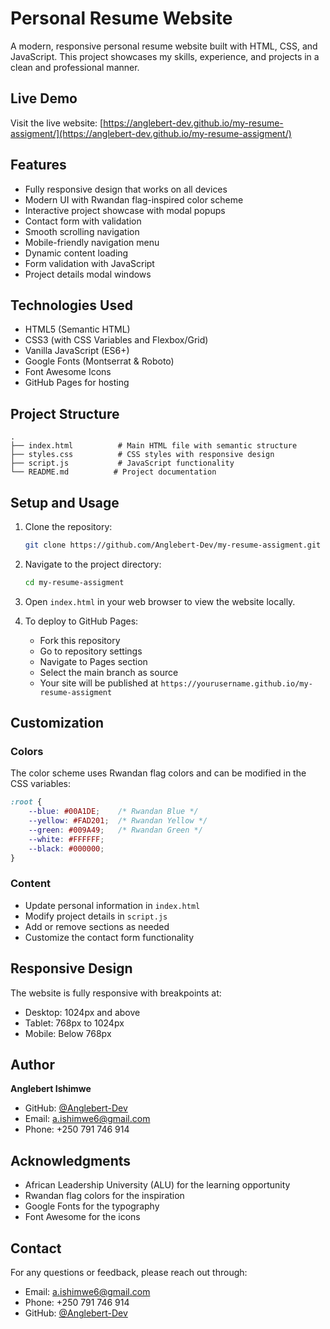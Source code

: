 # Personal Resume Website

A modern, responsive personal resume website built with HTML, CSS, and JavaScript. This project showcases my skills, experience, and projects in a clean and professional manner.

## Live Demo

Visit the live website: [https://anglebert-dev.github.io/my-resume-assigment/](https://anglebert-dev.github.io/my-resume-assigment/)

## Features

- Fully responsive design that works on all devices
- Modern UI with Rwandan flag-inspired color scheme
- Interactive project showcase with modal popups
- Contact form with validation
- Smooth scrolling navigation
- Mobile-friendly navigation menu
- Dynamic content loading
- Form validation with JavaScript
- Project details modal windows

## Technologies Used

- HTML5 (Semantic HTML)
- CSS3 (with CSS Variables and Flexbox/Grid)
- Vanilla JavaScript (ES6+)
- Google Fonts (Montserrat & Roboto)
- Font Awesome Icons
- GitHub Pages for hosting

## Project Structure

```
.
├── index.html          # Main HTML file with semantic structure
├── styles.css          # CSS styles with responsive design
├── script.js           # JavaScript functionality
└── README.md          # Project documentation
```

## Setup and Usage

1. Clone the repository:
   ```bash
   git clone https://github.com/Anglebert-Dev/my-resume-assigment.git
   ```

2. Navigate to the project directory:
   ```bash
   cd my-resume-assigment
   ```

3. Open `index.html` in your web browser to view the website locally.

4. To deploy to GitHub Pages:
   - Fork this repository
   - Go to repository settings
   - Navigate to Pages section
   - Select the main branch as source
   - Your site will be published at `https://yourusername.github.io/my-resume-assigment`

## Customization

### Colors
The color scheme uses Rwandan flag colors and can be modified in the CSS variables:
```css
:root {
    --blue: #00A1DE;    /* Rwandan Blue */
    --yellow: #FAD201;  /* Rwandan Yellow */
    --green: #009A49;   /* Rwandan Green */
    --white: #FFFFFF;
    --black: #000000;
}
```

### Content
- Update personal information in `index.html`
- Modify project details in `script.js`
- Add or remove sections as needed
- Customize the contact form functionality

## Responsive Design

The website is fully responsive with breakpoints at:
- Desktop: 1024px and above
- Tablet: 768px to 1024px
- Mobile: Below 768px



## Author

**Anglebert Ishimwe**
- GitHub: [@Anglebert-Dev](https://github.com/Anglebert-Dev)
- Email: a.ishimwe6@gmail.com
- Phone: +250 791 746 914

## Acknowledgments

- African Leadership University (ALU) for the learning opportunity
- Rwandan flag colors for the inspiration
- Google Fonts for the typography
- Font Awesome for the icons

## Contact

For any questions or feedback, please reach out through:
- Email: a.ishimwe6@gmail.com
- Phone: +250 791 746 914
- GitHub: [@Anglebert-Dev](https://github.com/Anglebert-Dev) 

